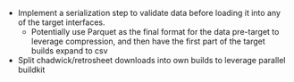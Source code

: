 - Implement a serialization step to validate data before
loading it into any of the target interfaces.
    - Potentially use Parquet as the final format for the
    data pre-target to leverage compression, and then have
    the first part of the target builds expand to csv
- Split chadwick/retrosheet downloads into own builds
to leverage parallel buildkit